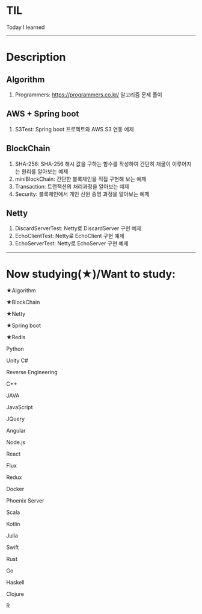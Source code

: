 # TIL
Today I learned
****

# Description
## Algorithm
1. Programmers: https://programmers.co.kr/ 알고리즘 문제 풀이

## AWS + Spring boot
1. S3Test: Spring boot 프로젝트와 AWS S3 연동 예제

## BlockChain
1. SHA-256: SHA-256 해시 값을 구하는 함수를 작성하여 간단히 채굴이 이루어지는 원리를 알아보는 예제
2. miniBlockChain: 간단한 블록체인을 직접 구현해 보는 예제
3. Transaction: 트랜잭션의 처리과정을 알아보는 예제
4. Security: 블록체인에서 개인 신원 증명 과정을 알아보는 예제

## Netty
1. DiscardServerTest: Netty로 DiscardServer 구현 예제
2. EchoClientTest: Netty로 EchoClient 구현 예제
3. EchoServerTest: Netty로 EchoServer 구현 예제

****
# Now studying(★)/Want to study:
★Algorithm

★BlockChain

★Netty

★Spring boot

★Redis

Python

Unity C#

Reverse Engineering

C++

JAVA

JavaScript

JQuery

Angular

Node.js

React

Flux

Redux

Docker

Phoenix Server

Scala

Kotlin

Julia

Swift

Rust

Go

Haskell

Clojure

R
